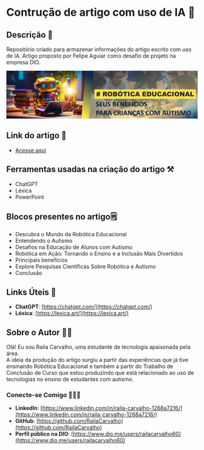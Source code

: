 # Contrução de artigo com uso de IA 🤖
## Descrição 📒
Repositório criado para armazenar informações do artigo escrito com uso de IA. Artigo proposto por Felipe Aguiar como desafio de projeto na empresa DIO.

<img src="https://github.com/RailaCarvalho/artigo-com-uso-de-IA/blob/main/Imagens/Capa.png" alt="Capa do artigo" width="870">

## Link do artigo 🔗
- [Acesse aqui](https://web.dio.me/articles/tecnologia-e-inclusao-como-a-robotica-educacional-beneficia-criancas-com-transtorno-do-espectro-autista)

## Ferramentas usadas na criação do artigo ⚒️
* ChatGPT
* Léxica
* PowerPoint

## Blocos presentes no artigo🗒️
* Descubra o Mundo da Robótica Educacional
* Entendendo o Autismo
* Desafios na Educação de Alunos com Autismo
* Robótica em Ação: Tornando o Ensino e a Inclusão Mais Divertidos
* Principais benefícios
* Explore Pesquisas Científicas Sobre Robótica e Autismo
* Conclusão

## Links Úteis 🔗
- **ChatGPT**: [https://chatgpt.com/](https://chatgpt.com/)
- **Léxica**: [https://lexica.art/](https://lexica.art/)

## Sobre o Autor 👩‍💻
Olá! Eu sou Raila Carvalho, uma estudante de tecnologia apaixonada pela área. <br>
A ideia da produção do artigo surgiu a partir das experiências que já tive ensinando Robótica Educacional e também a partir do Trabalho de Conclusão de Curso que estou produzindo que está relacionado ao uso de tecnologias no ensino de estudantes com autismo.

### Conecte-se Comigo 🧑‍🤝‍🧑
- **LinkedIn**: [https://www.linkedin.com/in/raila-carvalho-1268a7216/](https://www.linkedin.com/in/raila-carvalho-1268a7216/)
- **GitHub**: [https://github.com/RailaCarvalho](https://github.com/RailaCarvalho)
- **Perfil público na DIO**: [https://www.dio.me/users/railacarvalho60](https://www.dio.me/users/railacarvalho60)
